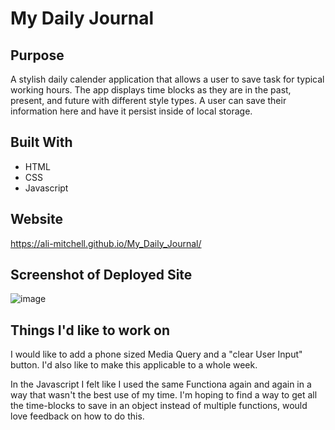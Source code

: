 

# My Daily Journal

## Purpose
A stylish daily calender application that allows a user to save task for typical working hours. The app displays time blocks as they are in the past, present, and future with different style types. A user can save their information here and have it persist inside of local storage. 
 

## Built With
* HTML
* CSS
* Javascript

## Website

https://ali-mitchell.github.io/My_Daily_Journal/


## Screenshot of Deployed Site
![image](https://user-images.githubusercontent.com/79877350/115183364-dbeabf80-a098-11eb-9da0-f7554d327caf.png)



## Things I'd like to work on 
I would like to add a phone sized Media Query and a "clear User Input" button. I'd also like to make this applicable to a whole week. 

In the Javascript I felt like I used the same Functiona again and again in a way that wasn't the best use of my time. I'm hoping to find a way to get all the time-blocks to save in an object instead of multiple functions, would love feedback on how to do this. 
